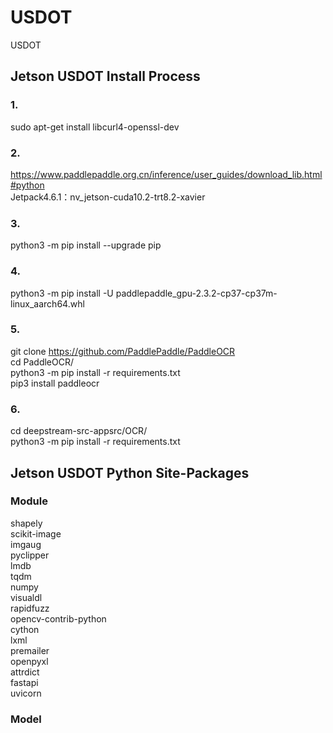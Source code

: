 # USDOT
USDOT

## Jetson USDOT Install Process
### 1.  
sudo apt-get install libcurl4-openssl-dev

### 2.  
https://www.paddlepaddle.org.cn/inference/user_guides/download_lib.html#python  
Jetpack4.6.1：nv_jetson-cuda10.2-trt8.2-xavier

### 3.  
python3 -m pip install --upgrade pip

### 4.  
python3 -m pip install -U paddlepaddle_gpu-2.3.2-cp37-cp37m-linux_aarch64.whl

### 5.  
git clone https://github.com/PaddlePaddle/PaddleOCR  
cd PaddleOCR/  
python3 -m pip install -r requirements.txt  
pip3 install paddleocr

### 6.  
cd deepstream-src-appsrc/OCR/  
python3 -m pip install -r requirements.txt


## Jetson USDOT Python Site-Packages

### Module  
shapely  
scikit-image  
imgaug  
pyclipper  
lmdb  
tqdm  
numpy  
visualdl  
rapidfuzz  
opencv-contrib-python  
cython  
lxml  
premailer  
openpyxl  
attrdict  
fastapi  
uvicorn  

### Model
